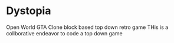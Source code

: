 # Dystopia
Open World GTA  Clone block based top down retro game
THis is a collborative endeavor to code a top down game
